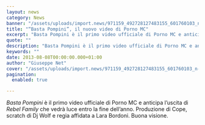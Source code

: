 ```yaml
---
layout: news
category: News
banner: "/assets/uploads/import.news/971159_492728127483155_601760103_n-700x408.jpg"
title: "“Basta Pompini”, il nuovo video di Porno MC"
excerpt: "Basta Pompini è il primo video ufficiale di Porno MC e anticipa l’uscita di Rebel Family che vedrà luce entro la fine dell’anno. Produzione di Cope, scratch di Dj Wolf e regia affidata a Lara Bordoni. Buona visione.    "
quote: ""
description: "Basta Pompini è il primo video ufficiale di Porno MC e anticipa l’uscita di Rebel Family che vedrà luce entro la fine dell’anno. Produzione di Cope, scratch di Dj Wolf e regia affidata a Lara Bordoni. Buona visione.    "
keywords: ""
date: 2013-08-08T00:00:00.000+01:00
author: "Giuseppe Net"
cover: "/assets/uploads/import.news/971159_492728127483155_601760103_n-700x408.jpg"
pagination:
  enabled: true

---
```


_Basta Pompini_ è il primo video ufficiale di Porno MC e anticipa l’uscita di _Rebel Family_ che vedrà luce entro la fine dell’anno. Produzione di Cope, scratch di Dj Wolf e regia affidata a Lara Bordoni. Buona visione.